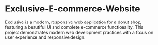 # Exclusive-E-commerce-Website
Exclusive is a modern, responsive web application for a donut shop, featuring a beautiful UI and complete e-commerce functionality. This project demonstrates modern web development practices with a focus on user experience and responsive design.
